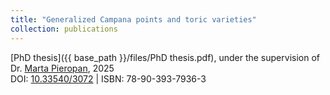 ```yaml
---
title: "Generalized Campana points and toric varieties"
collection: publications
---
```

[PhD thesis]({{ base_path }}/files/PhD thesis.pdf), under the supervision of Dr. [Marta Pieropan](https://webspace.science.uu.nl/~piero001/), 2025 <br />
DOI: [10.33540/3072](https://doi.org/10.33540/3072) | ISBN: 78-90-393-7936-3

